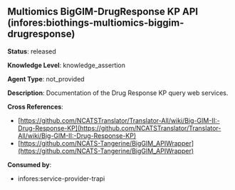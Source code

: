 [//]: # (DO NOT MANUALLY EDIT THIS FILE. IT IS GENERATED FROM A TEMPLATE.)

## Multiomics BigGIM-DrugResponse KP API (infores:biothings-multiomics-biggim-drugresponse)

**Status**: released
  
**Knowledge Level**: knowledge_assertion
  
**Agent Type**: not_provided

**Description**: Documentation of the Drug Response KP query web services.

**Cross References**:

- [https://github.com/NCATSTranslator/Translator-All/wiki/Big-GIM-II:-Drug-Response-KP](https://github.com/NCATSTranslator/Translator-All/wiki/Big-GIM-II:-Drug-Response-KP)
- [https://github.com/NCATS-Tangerine/BigGIM_APIWrapper](https://github.com/NCATS-Tangerine/BigGIM_APIWrapper)


**Consumed by**:

- infores:service-provider-trapi